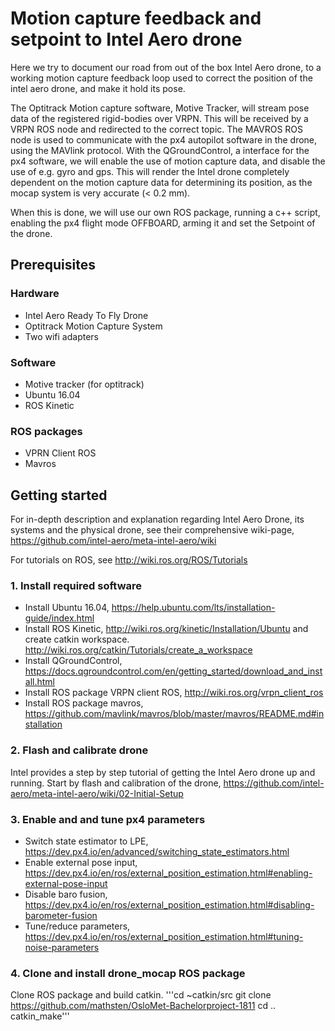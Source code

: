 Motion capture feedback and setpoint to Intel Aero drone
========================================================

Here we try to document our road from out of the box Intel Aero drone, to a working motion capture feedback loop used to correct the position of the intel aero drone, and make it hold its pose.

The Optitrack Motion capture software, Motive Tracker, will stream pose data of the registered rigid-bodies over VRPN. This will be received by a VRPN ROS node and redirected to the correct topic. The MAVROS ROS node is used to communicate with the px4 autopilot software in the drone, using the MAVlink protocol. With the QGroundControl, a interface for the px4 software, we will enable the use of motion capture data, and disable the use of  e.g. gyro and gps. This will render the Intel drone completely dependent on the motion capture data for determining its position, as the mocap system is very accurate (< 0.2 mm).

When this is done, we will use our own ROS package, running a c++ script, enabling the px4 flight mode OFFBOARD, arming it and set the Setpoint of the drone.

Prerequisites
-------------

### Hardware
* Intel Aero Ready To Fly Drone
* Optitrack Motion Capture System
* Two wifi adapters

### Software
* Motive tracker (for optitrack)
* Ubuntu 16.04
* ROS Kinetic

### ROS packages
* VPRN Client ROS 
* Mavros

Getting started
---------------

For in-depth description and explanation regarding Intel Aero Drone, its systems and the physical drone, see their comprehensive wiki-page, https://github.com/intel-aero/meta-intel-aero/wiki

For tutorials on ROS, see http://wiki.ros.org/ROS/Tutorials

### 1. Install required software
* Install Ubuntu 16.04, https://help.ubuntu.com/lts/installation-guide/index.html
* Install ROS Kinetic, http://wiki.ros.org/kinetic/Installation/Ubuntu and create catkin workspace. http://wiki.ros.org/catkin/Tutorials/create_a_workspace
* Install QGroundControl, https://docs.qgroundcontrol.com/en/getting_started/download_and_install.html
* Install ROS package VRPN client ROS, http://wiki.ros.org/vrpn_client_ros
* Install ROS package mavros, https://github.com/mavlink/mavros/blob/master/mavros/README.md#installation

### 2. Flash and calibrate drone
Intel provides a step by step tutorial of getting the Intel Aero drone up and running. Start by flash and calibration of the drone, https://github.com/intel-aero/meta-intel-aero/wiki/02-Initial-Setup

### 3. Enable and and tune px4 parameters
* Switch state estimator to LPE, https://dev.px4.io/en/advanced/switching_state_estimators.html
* Enable external pose input, https://dev.px4.io/en/ros/external_position_estimation.html#enabling-external-pose-input
* Disable baro fusion, https://dev.px4.io/en/ros/external_position_estimation.html#disabling-barometer-fusion
* Tune/reduce parameters, https://dev.px4.io/en/ros/external_position_estimation.html#tuning-noise-parameters

### 4. Clone and install drone_mocap ROS package
Clone ROS package and build catkin.
'''cd ~catkin/src
git clone https://github.com/mathsten/OsloMet-Bachelorproject-1811
cd ..
catkin_make'''

